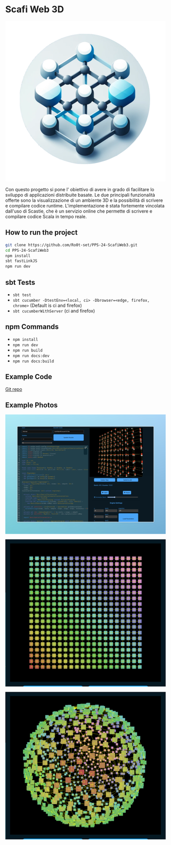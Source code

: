 # Scafi Web 3D

![logo](img/logo.png)

Con questo progetto si pone l' obiettivo di avere in grado di facilitare lo sviluppo di applicazioni distribuite basate. Le due principali funzionalità offerte sono la visualizzazione di un ambiente 3D e la possibilità di scrivere e compilare codice runtime. L'implementazione è stata fortemente vincolata dall'uso di Scastie, che è un servizio online che permette di scrivere e compilare codice Scala in tempo reale.

## How to run the project

```bash
git clone https://github.com/Ro0t-set/PPS-24-ScafiWeb3.git
cd PPS-24-ScafiWeb3
npm install
sbt fastLinkJS
npm run dev
```

## sbt Tests

- `sbt test`
- `sbt cucumber -DtestEnv=<local, ci> -Dbrowser=<edge, firefox, chrome>` (Default is ci and firefox)
- `sbt cucumberWithServer` (ci and firefox)

## npm Commands

- `npm install`
- `npm run dev`
- `npm run build`
- `npm run docs:dev`
- `npm run docs:build`

## Example Code

[Git repo](https://github.com/Ro0t-set/Scafi3DScastieExamples.git)

## Example Photos

![Scafi3 screen](img/screen.jpeg)

![Gradient Example](img/gradient.png)

![Sphere Example](img/sphere.png)